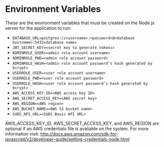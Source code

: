 # Environment Variables

These are the environment variables that must be created on the Node.js server for the application to run:

- `DATABASE_URL=postgres://<username>:<password>@<database hostname>:5432<database name>`
- `JWT_SECRET_KEY=<secret key to generate tokens>`
- `ADMINROLE_USER=<admin role account username>`
- `ADMINROLE_PWD=<admin role account password>`
- `ADMINROLE_HASH=<admin role account password’s hash generated by bcrypt>`
- `USERROLE_USER=<user role account username>`
- `USERROLE_PWD=<user role account password>`
- `USERROLE_HASH=<user role account password’s hash generated by bcrypt>`
- `AWS_ACCESS_KEY_ID=<AWS access key ID>`
- `AWS_SECRET_ACCESS_KEY=<AWS secret key>`
- `AWS_REGION=<AWS region>`
- `AWS_BUCKET_NAME=<AWS S3 bucket name>`
- `SUDS_API_URL=<SUDS Basic API URL>`

AWS_ACCESS_KEY_ID, AWS_SECRET_ACCESS_KEY, and AWS_REGION are optional if an AWS credentials file is avaliable on the system. For more information visit: http://docs.aws.amazon.com/sdk-for-javascript/v2/developer-guide/setting-credentials-node.html
